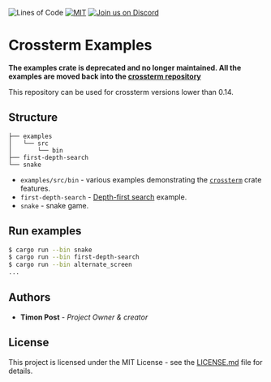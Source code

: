 ![Lines of Code][s7] [![MIT][s2]][l2] [![Join us on Discord][s5]][l5]

# Crossterm Examples

**The examples crate is deprecated and no longer maintained. All the examples are moved back into the [crossterm repository](https://github.com/crossterm-rs/crossterm)**

This repository can be used for crossterm versions lower than 0.14.

## Structure

```
├── examples
│   └── src
│       └── bin
├── first-depth-search
└── snake
```

* `examples/src/bin` - various examples demonstrating the [`crossterm`](https://crates.io/crates/crossterm) crate
  features.
* `first-depth-search` - [Depth-first search](https://en.wikipedia.org/wiki/Depth-first_search) example.
* `snake` - snake game.

## Run examples

```bash
$ cargo run --bin snake
$ cargo run --bin first-depth-search
$ cargo run --bin alternate_screen
...
```

## Authors

* **Timon Post** - *Project Owner & creator*

## License

This project is licensed under the MIT License - see the [LICENSE.md](LICENSE) file for details.

[s2]: https://img.shields.io/badge/license-MIT-blue.svg
[l2]: LICENSE

[s5]: https://img.shields.io/discord/560857607196377088.svg?logo=discord
[l5]: https://discord.gg/K4nyTDB

[s7]: https://travis-ci.org/crossterm-rs/examples.svg?branch=master
